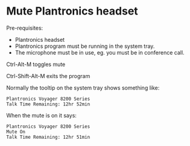 # Mute Plantronics headset

Pre-requisites:

  - Plantronics headset
  - Plantronics program must be running in the system tray.
  - The microphone must be in use, eg. you must be in conference call.

Ctrl-Alt-M toggles mute

Ctrl-Shift-Alt-M exits the program

Normally the tooltip on the system tray shows something like:

```
Plantronics Voyager 8200 Series
Talk Time Remaining: 12hr 52min
```

When the mute is on it says:

```Text
Plantronics Voyager 8200 Series
Mute On
Talk Time Remaining: 12hr 51min
```
